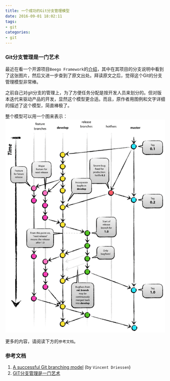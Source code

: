 ```yaml
---
title: 一个成功的Git分支管理模型
date: 2016-09-01 18:02:11
tags:
- git
categories:
- git
---
```


### Git分支管理是一门艺术
最近在看一个开源项目`Beego Framework`的[介绍](http://beego.me/docs/install/#beego-%E7%9A%84-git-%E5%88%86%E6%94%AF)，其中在其项目的分支说明中看到了这张图片，然后又进一步查到了原文出处。拜读原文之后，觉得这个Git的分支管理模型非常棒。
<!-- more -->

之前自己对git分支的管理上，为了方便任务分配是按开发人员来划分的。但对版本迭代来驱动产品的开发，显然这个模型更合适。而且，原作者用图例和文字详细的描述了这个模型，简直棒极了。

整个模型可以用一个图来表示：
![image](/assets/images/git-model/git-model@2x.png)
<!-- more -->
更多的内容，请阅读下方的`参考文档`。
### 参考文档
1. [A successful Git branching model](http://nvie.com/posts/a-successful-git-branching-model/) (by `Vincent Driessen`)
2. [GIT分支管理是一门艺术](http://kb.cnblogs.com/page/132209/)
